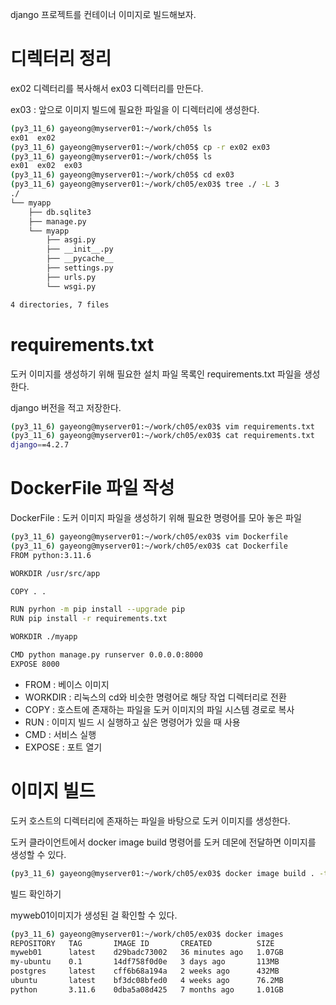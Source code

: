 django 프로젝트를 컨테이너 이미지로 빌드해보자.

# 디렉터리 정리

ex02 디렉터리를 복사해서 ex03 디렉터리를 만든다.

ex03 : 앞으로 이미지 빌드에 필요한 파일을 이 디렉터리에 생성한다.

```bash
(py3_11_6) gayeong@myserver01:~/work/ch05$ ls
ex01  ex02
(py3_11_6) gayeong@myserver01:~/work/ch05$ cp -r ex02 ex03
(py3_11_6) gayeong@myserver01:~/work/ch05$ ls
ex01  ex02  ex03
(py3_11_6) gayeong@myserver01:~/work/ch05$ cd ex03
(py3_11_6) gayeong@myserver01:~/work/ch05/ex03$ tree ./ -L 3
./
└── myapp
    ├── db.sqlite3
    ├── manage.py
    └── myapp
        ├── asgi.py
        ├── __init__.py
        ├── __pycache__
        ├── settings.py
        ├── urls.py
        └── wsgi.py

4 directories, 7 files
```

# requirements.txt

도커 이미지를 생성하기 위해 필요한 설치 파일 목록인 requirements.txt 파일을 생성한다.

django 버전을 적고 저장한다.

```bash
(py3_11_6) gayeong@myserver01:~/work/ch05/ex03$ vim requirements.txt
(py3_11_6) gayeong@myserver01:~/work/ch05/ex03$ cat requirements.txt
django==4.2.7
```

# DockerFile 파일 작성

DockerFile : 도커 이미지 파일을 생성하기 위해 필요한 명령어를 모아 놓은 파일

```bash
(py3_11_6) gayeong@myserver01:~/work/ch05/ex03$ vim Dockerfile
(py3_11_6) gayeong@myserver01:~/work/ch05/ex03$ cat Dockerfile
FROM python:3.11.6

WORKDIR /usr/src/app

COPY . .

RUN pyrhon -m pip install --upgrade pip
RUN pip install -r requirements.txt

WORKDIR ./myapp

CMD python manage.py runserver 0.0.0.0:8000
EXPOSE 8000
```

- FROM : 베이스 이미지
- WORKDIR : 리눅스의 cd와 비슷한 명령어로 해당 작업 디렉터리로 전환
- COPY : 호스트에 존재하는 파일을 도커 이미지의 파일 시스템 경로로 복사
- RUN : 이미지 빌드 시 실행하고 싶은 명령어가 있을 때 사용
- CMD : 서비스 실행
- EXPOSE : 포트 열기

# 이미지 빌드

도커 호스트의 디렉터리에 존재하는 파일을 바탕으로 도커 이미지를 생성한다.

도커 클라이언트에서 docker image build 명령어를 도커 데몬에 전달하면 이미지를 생성할 수 있다.

```bash
(py3_11_6) gayeong@myserver01:~/work/ch05/ex03$ docker image build . -t myweb01
```

빌드 확인하기

myweb01이미지가 생성된 걸 확인할 수 있다.

```bash
(py3_11_6) gayeong@myserver01:~/work/ch05/ex03$ docker images
REPOSITORY   TAG       IMAGE ID       CREATED          SIZE
myweb01      latest    d29badc73002   36 minutes ago   1.07GB
my-ubuntu    0.1       14df758f0d0e   3 days ago       113MB
postgres     latest    cff6b68a194a   2 weeks ago      432MB
ubuntu       latest    bf3dc08bfed0   4 weeks ago      76.2MB
python       3.11.6    0dba5a08d425   7 months ago     1.01GB
```